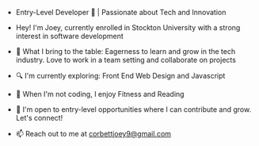 - Entry-Level Developer 🚀 | Passionate about Tech and Innovation

- Hey! I'm Joey, currently enrolled in Stockton University with a strong interest in software development
- 🌟 What I bring to the table: Eagerness to learn and grow in the tech industry. Love to work in a team setting and collaborate on projects
- 🔍 I'm currently exploring: Front End Web Design and Javascript
- 🌱 When I'm not coding, I enjoy Fitness and Reading
- 💼 I'm open to entry-level opportunities where I can contribute and grow. Let's connect! 
- 📫 Reach out to me at corbettjoey9@gmail.com

<!---
JoeyCorbett/JoeyCorbett is a ✨ special ✨ repository because its `README.md` (this file) appears on your GitHub profile.
You can click the Preview link to take a look at your changes.
--->
